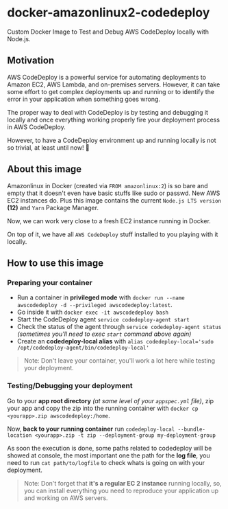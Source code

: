 # docker-amazonlinux2-codedeploy
Custom Docker Image to Test and Debug AWS CodeDeploy locally with Node.js.

## Motivation

AWS CodeDeploy is a powerful service for automating deployments to Amazon EC2, AWS Lambda, and on-premises servers. However, it can take some effort to get complex deployments up and running or to identify the error in your application when something goes wrong.

The proper way to deal with CodeDeploy is by testing and debugging it locally and once everything working properly fire your deployment process in AWS CodeDeploy.

However, to have a CodeDeploy environment up and running locally is not so trivial, at least until now! :beers:

## About this image

Amazonlinux in Docker (created via `FROM amazonlinux:2`) is so bare and empty that it doesn't even have basic stuffs like sudo or passwd. New AWS EC2 instances do. Plus this image contains the current `Node.js LTS version` **(12)** and `Yarn` Package Manager.

Now, we can work very close to a fresh EC2 instance running in Docker.

On top of it, we have all `AWS CodeDeploy` stuff installed to you playing with it locally.

## How to use this image

### Preparing your container

- Run a container in **privileged mode** with `docker run --name awscodedeploy -d --privileged awscodedeploy:latest`.
- Go inside it with `docker exec -it awscodedeploy bash`
- Start the CodeDeploy agent `service codedeploy-agent start`
- Check the status of the agent through `service codedeploy-agent status` _(sometimes you'll need to exec `start` command above again)_
- Create an **codedeploy-local alias** with `alias codedeploy-local='sudo /opt/codedeploy-agent/bin/codedeploy-local'`

> Note: Don't leave your container, you'll work a lot here while testing your deployment.

### Testing/Debugging your deployment

Go to your **app root directory** _(at same level of your `appspec.yml` file)_, zip your app and copy the zip into the running container with `docker cp <yourapp>.zip awscodedeploy:/home`.

Now, **back to your running container** run `codedeploy-local --bundle-location <yourapp>.zip -t zip --deployment-group my-deployment-group`

As soon the execution is done, some paths related to codedeploy will be showed at console, the most important one the path for the **log file**, you need to run `cat path/to/logfile` to check whats is going on with your deployment.

> Note: Don't forget that **it's a regular EC 2 instance** running locally, so, you can install everything you need to reproduce your application up and working on AWS servers.
